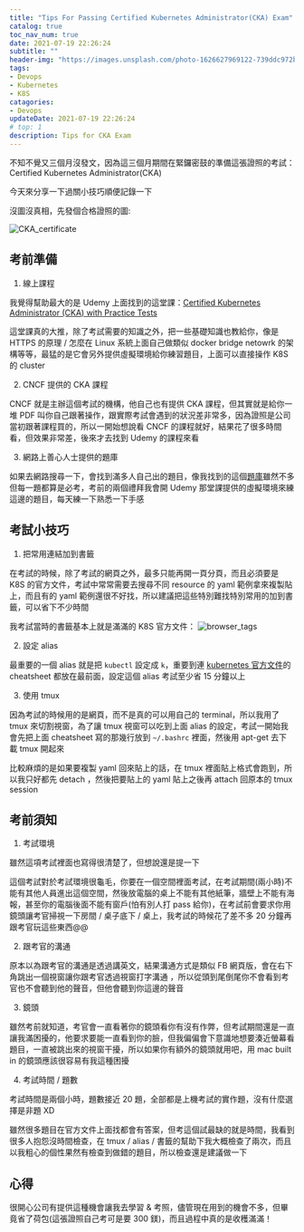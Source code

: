 ```yaml
---
title: "Tips For Passing Certified Kubernetes Administrator(CKA) Exam"
catalog: true
toc_nav_num: true
date: 2021-07-19 22:26:24
subtitle: ""
header-img: "https://images.unsplash.com/photo-1626627969122-739ddc972b1c?ixid=MnwxMjA3fDB8MHxwaG90by1wYWdlfHx8fGVufDB8fHx8&ixlib=rb-1.2.1&auto=format&fit=crop&w=1334&q=80"
tags:
- Devops
- Kubernetes
- K8S
catagories:
- Devops
updateDate: 2021-07-19 22:26:24
# top: 1
description: Tips for CKA Exam
---
```


不知不覺又三個月沒發文，因為這三個月期間在緊鑼密鼓的準備這張證照的考試：Certified Kubernetes Administrator(CKA)

今天來分享一下過關小技巧順便記錄一下

沒圖沒真相，先發個合格證照的圖:

![CKA_certificate](https://i.imgur.com/6gkegpK.jpg)

## 考前準備

1. 線上課程

我覺得幫助最大的是 Udemy 上面找到的這堂課：[Certified Kubernetes Administrator (CKA) with Practice Tests](https://www.udemy.com/course/certified-kubernetes-administrator-with-practice-tests/)

這堂課真的大推，除了考試需要的知識之外，把一些基礎知識也教給你，像是 HTTPS 的原理 / 怎麼在 Linux 系統上面自己做類似 docker bridge netowrk 的架構等等，最猛的是它會另外提供虛擬環境給你練習題目，上面可以直接操作 K8S 的 cluster

2. CNCF 提供的 CKA 課程

CNCF 就是主辦這個考試的機構，他自己也有提供 CKA 課程，但其實就是給你一堆 PDF 叫你自己跟著操作，跟實際考試會遇到的狀況差非常多，因為證照是公司當初跟著課程買的，所以一開始想說看 CNCF 的課程就好，結果花了很多時間看，但效果非常差，後來才去找到 Udemy 的課程來看

3. 網路上善心人士提供的題庫

如果去網路搜尋一下，會找到滿多人自己出的題目，像我找到的這個[題庫](https://github.com/David-VTUK/CKA-StudyGuide/blob/master/LabGuide/01-Cluster%20Architcture%2C%20Installation%20and%20Configuration.md)雖然不多但每一題都算是必考，考前的兩個禮拜我會開 Udemy 那堂課提供的虛擬環境來練這邊的題目，每天練一下熟悉一下手感

## 考試小技巧

1. 把常用連結加到書籤

在考試的時候，除了考試的網頁之外，最多只能再開一頁分頁，而且必須要是 K8S 的官方文件，考試中常常需要去搜尋不同 resource 的 yaml 範例拿來複製貼上，而且有的 yaml 範例還很不好找，所以建議把這些特別難找特別常用的加到書籤，可以省下不少時間

我考試當時的書籤基本上就是滿滿的 K8S 官方文件：
![browser_tags](https://i.imgur.com/2SYpZm8.png)

2. 設定 alias

最重要的一個 alias 就是把 `kubectl` 設定成 `k`，重要到連 [kubernetes 官方文件](https://kubernetes.io/docs/reference/kubectl/cheatsheet/)的 cheatsheet 都放在最前面，設定這個 alias 考試至少省 15 分鐘以上

3. 使用 tmux

因為考試的時候用的是網頁，而不是真的可以用自己的 terminal，所以我用了 tmux 來切割視窗，為了讓 tmux 視窗可以吃到上面 alias 的設定，考試一開始我會先把上面 cheatsheet 寫的那幾行放到 `~/.bashrc` 裡面，然後用 apt-get 去下載 tmux 開起來

比較麻煩的是如果要複製 yaml 回來貼上的話，在 tmux 裡面貼上格式會跑到，所以我只好都先 detach ，然後把要貼上的 yaml 貼上之後再 attach 回原本的 tmux session

## 考前須知

1. 考試環境

雖然這項考試裡面也寫得很清楚了，但想說還是提一下

這個考試對於考試環境很龜毛，你要在一個空間裡面考試，在考試期間(兩小時)不能有其他人員進出這個空間，然後放電腦的桌上不能有其他紙筆，牆壁上不能有海報，甚至你的電腦後面不能有窗戶(怕有別人打 pass 給你)，在考試前會要求你用鏡頭讓考官掃視一下房間 / 桌子底下 / 桌上，我考試的時候花了差不多 20 分鐘再跟考官玩這些東西@@

2. 跟考官的溝通

原本以為跟考官的溝通是透過講英文，結果溝通方式是類似 FB 網頁版，會在右下角跳出一個視窗讓你跟考官透過視窗打字溝通
，所以從頭到尾倒尾你不會看到考官也不會聽到他的聲音，但他會聽到你這邊的聲音

3. 鏡頭

雖然考前就知道，考官會一直看著你的鏡頭看你有沒有作弊，但考試期間還是一直讓我滿困擾的，他要求要能一直看到你的臉，但我偏偏會下意識地想要湊近螢幕看題目，一直被跳出來的視窗干擾，所以如果你有額外的鏡頭就用吧，用 mac built in 的鏡頭應該很容易有我這種困擾

4. 考試時間 / 題數

考試時間是兩個小時，題數接近 20 題，全部都是上機考試的實作題，沒有什麼選擇是非題 XD

雖然很多題目在官方文件上面找都會有答案，但考這個試最缺的就是時間，我看到很多人抱怨沒時間檢查，在 tmux / alias / 書籤的幫助下我大概檢查了兩次，而且以我粗心的個性果然有檢查到做錯的題目，所以檢查還是建議做一下

## 心得
很開心公司有提供這種機會讓我去學習 & 考照，儘管現在用到的機會不多，但畢竟省了荷包(這張證照自己考可是要 300 鎂)，而且過程中真的是收穫滿滿！